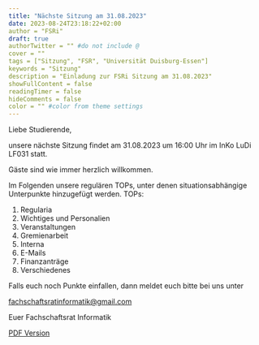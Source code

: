 ```yaml
---
title: "Nächste Sitzung am 31.08.2023"
date: 2023-08-24T23:18:22+02:00
author = "FSRi"
draft: true
authorTwitter = "" #do not include @
cover = ""
tags = ["Sitzung", "FSR", "Universität Duisburg-Essen"]
keywords = "Sitzung"
description = "Einladung zur FSRi Sitzung am 31.08.2023"
showFullContent = false
readingTimer = false
hideComments = false
color = "" #color from theme settings
---
```


Liebe Studierende,

unsere nächste Sitzung findet am 31.08.2023 um 16:00 Uhr im InKo LuDi LF031 statt.

Gäste sind wie immer herzlich willkommen.

Im Folgenden unsere regulären TOPs, unter denen situationsabhängige Unterpunkte 
hinzugefügt werden.
TOPs:

1. Regularia
2. Wichtiges und Personalien
3. Veranstaltungen
4. Gremienarbeit
5. Interna
6. E-Mails
7. Finanzanträge
8. Verschiedenes

Falls euch noch Punkte einfallen, dann meldet euch bitte bei uns unter

fachschaftsratinformatik@gmail.com

Euer Fachschaftsrat Informatik

[PDF Version](/einladung_2023_08_31.pdf)
